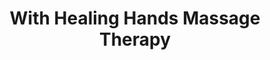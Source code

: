 ---
title: "With Healing Hands Massage Therapy"
url: /sarasota/with-healing-hands-massage-therapy/
shop: Massage
---